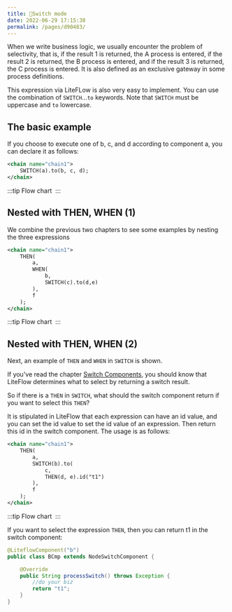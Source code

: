 ```yaml
---
title: 🌾Switch mode
date: 2022-06-29 17:15:38
permalink: /pages/d90483/
---
```


When we write business logic, we usually encounter the problem of selectivity, that is, if the result 1 is returned, the A process is entered, if the result 2 is returned, the B process is entered, and if the result 3 is returned, the C process is entered. It is also defined as an exclusive gateway in some process definitions.

This expression via LiteFLow is also very easy to implement. You can use the combination of `SWITCH`...`to` keywords. Note that `SWITCH` must be uppercase and `to` lowercase.

## The basic example

If you choose to execute one of b, c, and d according to component a, you can declare it as follows:

```xml
<chain name="chain1">
    SWITCH(a).to(b, c, d);
</chain>
```
:::tip Flow chart
<img :src="$withBase('/img/flow_example/e5.svg')" style="zoom: 80%" class="no-zoom">
:::

## Nested with THEN, WHEN (1)

We combine the previous two chapters to see some examples by nesting the three expressions

```xml
<chain name="chain1">
    THEN(
        a,
        WHEN(
            b,
            SWITCH(c).to(d,e)
        ),
        f
    );
</chain>
```

:::tip Flow chart
<img :src="$withBase('/img/flow_example/e6.svg')" style="zoom: 80%" class="no-zoom">
:::

## Nested with THEN, WHEN (2)

Next, an example of `THEN` and `WHEN` in `SWITCH` is shown.

If you've read the chapter [Switch Components](/pages/c0f5d7/), you should know that LiteFlow determines what to select by returning a switch result.

So if there is a `THEN` in `SWITCH`, what should the switch component return if you want to select this `THEN`?

It is stipulated in LiteFlow that each expression can have an id value, and you can set the id value to set the id value of an expression. Then return this id in the switch component. The usage is as follows:

```xml
<chain name="chain1">
    THEN(
        a,
        SWITCH(b).to(
            c, 
            THEN(d, e).id("t1")
        ),
        f
    );
</chain>
```

:::tip Flow chart
<img :src="$withBase('/img/flow_example/e7.svg')" style="zoom: 80%" class="no-zoom">
:::

If you want to select the expression `THEN`, then you can return t1 in the switch component:

```java
@LiteflowComponent("b")
public class BCmp extends NodeSwitchComponent {

    @Override
    public String processSwitch() throws Exception {
        //do your biz
        return "t1";
    }
}
```
